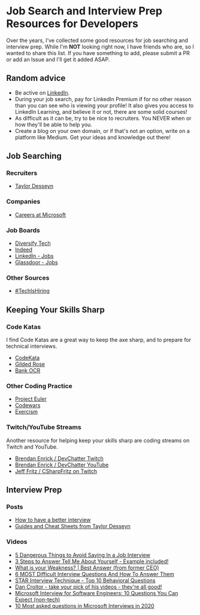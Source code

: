 # Job Search and Interview Prep Resources for Developers

Over the years, I've collected some good resources for job searching and interview prep. While I'm **NOT** looking right now, I have friends who are, so I wanted to share this list. If you have something to add, please submit a PR or add an Issue and I'll get it added ASAP.

## Random advice

* Be active on [LinkedIn](https://www.linkedin.com/).
* During your job search, pay for LinkedIn Premium if for no other reason than you can see who is viewing your profile! It also gives you access to LinkedIn Learning, and believe it or not, there are some solid courses!
* As difficult as it can be, try to be nice to recruiters. You NEVER when or how they'll be able to help you.
* Create a blog on your own domain, or if that's not an option, write on a platform like Medium. Get your ideas and knowledge out there!

## Job Searching

### Recruiters

* [Taylor Desseyn](https://www.vaco.com/taylor/)

### Companies

* [Careers at Microsoft](https://careers.microsoft.com/us/en)

### Job Boards

* [Diversify Tech](https://www.diversifytech.com/job-board)
* [Indeed](https://www.indeed.com/)
* [LinkedIn - Jobs](https://www.linkedin.com/jobs/)
* [Glassdoor - Jobs](https://www.glassdoor.com/Job/index.htm)

### Other Sources

* [#TechIsHiring](https://twitter.com/TechIsHiring)

## Keeping Your Skills Sharp

### Code Katas

I find Code Katas are a great way to keep the axe sharp, and to prepare for technical interviews.

* [CodeKata](http://codekata.com/)
* [Gilded Rose](https://github.com/emilybache/GildedRose-Refactoring-Kata)
* [Bank OCR](https://code.joejag.com/coding-dojo/bank-ocr/)

### Other Coding Practice

* [Project Euler](https://projecteuler.net/archives)
* [Codewars](https://www.codewars.com/)
* [Exercism](https://exercism.org/)

### Twitch/YouTube Streams

Another resource for helping keep your skills sharp are coding streams on Twitch and YouTube.

* [Brendan Enrick / DevChatter Twitch](https://www.twitch.tv/devchatter)
* [Brendan Enrick / DevChatter YouTube](https://www.youtube.com/devchatter)
* [Jeff Fritz / CSharpFritz on Twitch](https://www.twitch.tv/csharpfritz)

## Interview Prep

### Posts

* [How to have a better interview ](https://samestuffdifferentday.net/2022/01/26/interviewing-tips/)
* [Guides and Cheat Sheets from Taylor Desseyn](https://resources.vaco.com/taylor-desseyn-free-guides)

### Videos

* [5 Dangerous Things to Avoid Saying In a Job Interview](https://www.youtube.com/watch?v=wIjK-6Do6lg&list=LL&index=38)
* [3 Steps to Answer Tell Me About Yourself - Example included!](https://www.youtube.com/watch?v=1ey58zDpBgE&list=LL&index=41)
* [What is your Weakness? | Best Answer (from former CEO)](https://www.youtube.com/watch?v=yzWo8EXsfTs&list=LL&index=39)
* [6 MOST Difficult Interview Questions And How To Answer Them](https://www.youtube.com/watch?v=bQ1DovMfgxw&list=LL&index=41)
* [STAR Interview Technique - Top 10 Behavioral Questions](https://www.youtube.com/watch?v=WSbN-0swDgM&list=LL&index=42)
* [Dan Croitor - take your pick of his videos - they're all good!](https://www.youtube.com/c/DanCroitor/featured)
* [Microsoft Interview for Software Engineers: 10 Questions You Can Expect (non-tech)](https://www.youtube.com/watch?v=B0u7Lp2olyo)
* [10 Most asked questions in Microsoft Interviews in 2020](https://www.youtube.com/watch?v=oDbrVVYDXwU)
